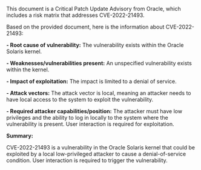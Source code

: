 This document is a Critical Patch Update Advisory from Oracle, which includes a risk matrix that addresses CVE-2022-21493.

Based on the provided document, here is the information about CVE-2022-21493:

**- Root cause of vulnerability:** The vulnerability exists within the Oracle Solaris kernel.

**- Weaknesses/vulnerabilities present:** An unspecified vulnerability exists within the kernel.

**- Impact of exploitation:** The impact is limited to a denial of service.

**- Attack vectors:** The attack vector is local, meaning an attacker needs to have local access to the system to exploit the vulnerability.

**- Required attacker capabilities/position:** The attacker must have low privileges and the ability to log in locally to the system where the vulnerability is present. User interaction is required for exploitation.

**Summary:**

CVE-2022-21493 is a vulnerability in the Oracle Solaris kernel that could be exploited by a local low-privileged attacker to cause a denial-of-service condition. User interaction is required to trigger the vulnerability.